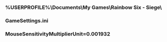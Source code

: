 ### %USERPROFILE%\Documents\My Games\Rainbow Six - Siege\

### GameSettings.ini

### MouseSensitivityMultiplierUnit=0.001932